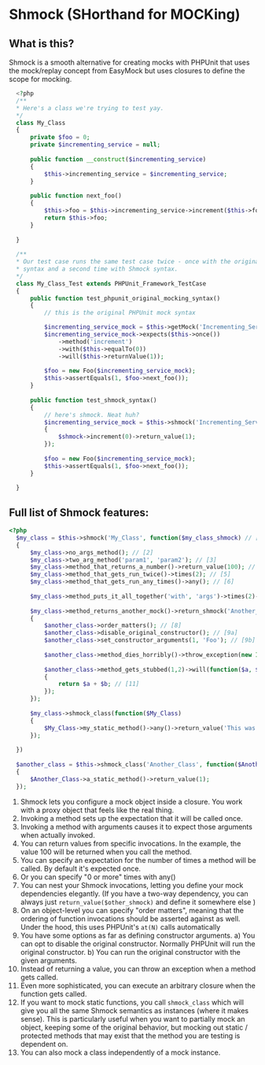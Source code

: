 # Shmock (SHorthand for MOCKing)

## What is this?

Shmock is a smooth alternative for creating mocks with PHPUnit that uses the mock/replay concept from EasyMock but uses closures to define the scope for mocking.

  ```php
	<?php
	/**
	* Here's a class we're trying to test yay.
	*/
	class My_Class
	{
		private $foo = 0;
		private $incrementing_service = null;
		
		public function __construct($incrementing_service)
		{
			$this->incrementing_service = $incrementing_service;
		}
		
		public function next_foo()
		{
			$this->foo = $this->incrementing_service->increment($this->foo);
			return $this->foo;
		}
		
	}
	
	/**
	* Our test case runs the same test case twice - once with the original PHPUnit mocking
	* syntax and a second time with Shmock syntax. 
	*/
	class My_Class_Test extends PHPUnit_Framework_TestCase
	{
		public function test_phpunit_original_mocking_syntax()
		{
			// this is the original PHPUnit mock syntax

			$incrementing_service_mock = $this->getMock('Incrementing_Service', array('increment'));
			$incrementing_service_mock->expects($this->once())
				->method('increment')
				->with($this->equalTo(0))
				->will($this->returnValue(1));
			
			$foo = new Foo($incrementing_service_mock);
			$this->assertEquals(1, $foo->next_foo());
		}
		
		public function test_shmock_syntax()
		{
			// here's shmock. Neat huh?
			$incrementing_service_mock = $this->shmock('Incrementing_Service', function($shmock)
			{
				$shmock->increment(0)->return_value(1);
			});
			
			$foo = new Foo($incrementing_service_mock);
			$this->assertEquals(1, $foo->next_foo());
		}
		
	}
  ```
	
## Full list of Shmock features:
  ```php
  <?php
	$my_class = $this->shmock('My_Class', function($my_class_shmock) // [1]
	{
		$my_class->no_args_method(); // [2]
		$my_class->two_arg_method('param1', 'param2'); // [3]
		$my_class->method_that_returns_a_number()->return_value(100); // [4]
		$my_class->method_that_gets_run_twice()->times(2); // [5]
		$my_class->method_that_gets_run_any_times()->any(); // [6]
		
		$my_class->method_puts_it_all_together('with', 'args')->times(2)->return_value(false);
		
		$my_class->method_returns_another_mock()->return_shmock('Another_Class', function($another_class) // [7]
		{
			$another_class->order_matters(); // [8]
			$another_class->disable_original_constructor(); // [9a]
			$another_class->set_constructor_arguments(1, 'Foo'); // [9b]
			
			$another_class->method_dies_horribly()->throw_exception(new InvalidArgumentException()); // [10]
			
			$another_class->method_gets_stubbed(1,2)->will(function($a, $b)
			{
				return $a + $b; // [11]
			});
		});
		
		$my_class->shmock_class(function($My_Class)
		{
			$My_Class->my_static_method()->any()->return_value('This was returned inside the mock instance using the static:: prefix'); // [12]
		});
			
	})
	
	$another_class = $this->shmock_class('Another_Class', function($Another_Class) // [13]
	{
		$Another_Class->a_static_method()->return_value(1);
	});
  ```

1. Shmock lets you configure a mock object inside a closure. You work with a proxy object that feels like the real thing. 	
2. Invoking a method sets up the expectation that it will be called once.
3. Invoking a method with arguments causes it to expect those arguments when actually invoked.
4. You can return values from specific invocations. In the example, the value 100 will be returned when you call the method.
5. You can specify an expectation for the number of times a method will be called. By default it's expected once.
6. Or you can specify "0 or more" times with any()
7. You can nest your Shmock invocations, letting you define your mock dependencies elegantly. (If you have a two-way dependency, you can always just `return_value($other_shmock)` and define it somewhere else )
8. On an object-level you can specify "order matters", meaning that the ordering of function invocations should be asserted against as well. Under the hood, this uses PHPUnit's `at(N)` calls automatically
9. You have some options as far as defining constructor arguments. a) You can opt to disable the original constructor. Normally PHPUnit will run the original constructor. b) You can run the original constructor with the given arguments. 
10. Instead of returning a value, you can throw an exception when a method gets called.
11. Even more sophisticated, you can execute an arbitrary closure when the function gets called.
12. If you want to mock static functions, you call `shmock_class` which will give you all the same Shmock semantics as instances (where it makes sense). This is particularly useful when you want to partially mock an object, keeping some of the original behavior, but mocking out static / protected methods that may exist that the method you are testing is dependent on. 
13. You can also mock a class independently of a mock instance. 